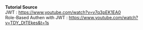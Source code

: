 <b>Tutorial Source</b> <br>
JWT : https://www.youtube.com/watch?v=v7q3pEK1EA0 <br>
Role-Based Authen with JWT : https://www.youtube.com/watch?v=TDY_DtTEkes&t=1s

